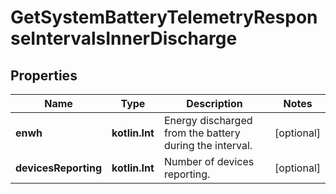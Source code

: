 
# GetSystemBatteryTelemetryResponseIntervalsInnerDischarge

## Properties
Name | Type | Description | Notes
------------ | ------------- | ------------- | -------------
**enwh** | **kotlin.Int** | Energy discharged from the battery during the interval. |  [optional]
**devicesReporting** | **kotlin.Int** | Number of devices reporting. |  [optional]



